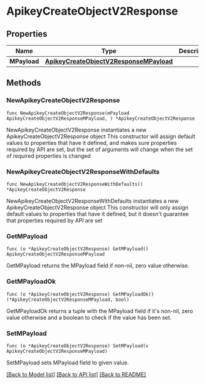 # ApikeyCreateObjectV2Response

## Properties

Name | Type | Description | Notes
------------ | ------------- | ------------- | -------------
**MPayload** | [**ApikeyCreateObjectV2ResponseMPayload**](ApikeyCreateObjectV2ResponseMPayload.md) |  | 

## Methods

### NewApikeyCreateObjectV2Response

`func NewApikeyCreateObjectV2Response(mPayload ApikeyCreateObjectV2ResponseMPayload, ) *ApikeyCreateObjectV2Response`

NewApikeyCreateObjectV2Response instantiates a new ApikeyCreateObjectV2Response object
This constructor will assign default values to properties that have it defined,
and makes sure properties required by API are set, but the set of arguments
will change when the set of required properties is changed

### NewApikeyCreateObjectV2ResponseWithDefaults

`func NewApikeyCreateObjectV2ResponseWithDefaults() *ApikeyCreateObjectV2Response`

NewApikeyCreateObjectV2ResponseWithDefaults instantiates a new ApikeyCreateObjectV2Response object
This constructor will only assign default values to properties that have it defined,
but it doesn't guarantee that properties required by API are set

### GetMPayload

`func (o *ApikeyCreateObjectV2Response) GetMPayload() ApikeyCreateObjectV2ResponseMPayload`

GetMPayload returns the MPayload field if non-nil, zero value otherwise.

### GetMPayloadOk

`func (o *ApikeyCreateObjectV2Response) GetMPayloadOk() (*ApikeyCreateObjectV2ResponseMPayload, bool)`

GetMPayloadOk returns a tuple with the MPayload field if it's non-nil, zero value otherwise
and a boolean to check if the value has been set.

### SetMPayload

`func (o *ApikeyCreateObjectV2Response) SetMPayload(v ApikeyCreateObjectV2ResponseMPayload)`

SetMPayload sets MPayload field to given value.



[[Back to Model list]](../README.md#documentation-for-models) [[Back to API list]](../README.md#documentation-for-api-endpoints) [[Back to README]](../README.md)


